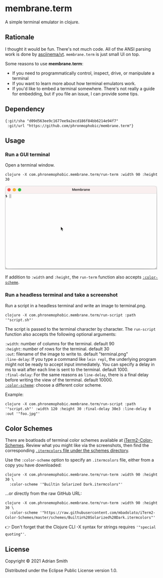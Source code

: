 # membrane.term

A simple terminal emulator in clojure.

## Rationale

I thought it would be fun. There's not much code. All of the ANSI parsing work is done by [asciinema/vt](https://github.com/asciinema/vt). `membrane.term` is just small UI on top.

Some reasons to use **membrane.term**:
- If you need to programmatically control, inspect, drive, or manipulate a terminal
- If you want to learn more about how terminal emulators work.
- If you'd like to embed a terminal somewhere. There's not really a guide for embedding, but if you file an issue, I can provide some tips.

## Dependency

```
{:git/sha "d09d563ee9c1677ee9a2ecd186f84bb6214e94f7"
 :git/url "https://github.com/phronmophobic/membrane.term"}
```

## Usage

### Run a GUI terminal

Open a terminal window.

    clojure -X com.phronemophobic.membrane.term/run-term :width 90 :height 30

![run-term-screenshot](terminal.gif?raw=true)

If addition to `:width` and `:height`, the `run-term` function also accepts [`:color-scheme`](#color-schemes). 
### Run a headless terminal and take a screenshot

Run a script in a headless terminal and write an image to terminal.png.

    clojure -X com.phronemophobic.membrane.term/run-script :path '"script.sh"'
    
The script is passed to the terminal character by character. The `run-script` function also accepts the following optional arguments:

`:width`: number of columns for the terminal. default 90  
`:height`: number of rows for the terminal. default 30  
`:out`: filename of the image to write to. default "terminal.png"  
`:line-delay`: If you type a command like `lein repl`, the underlying program might not be ready to accept input immediately. You can specify a delay in ms to wait after each line is sent to the terminal. default 1000.  
`:final-delay`: For the same reasons as `line-delay`, there is a final delay before writing the view of the terminal. default 10000.  
[`:color-scheme`](#color-schemes): choose a different color scheme.

Example:

    clojure -X com.phronemophobic.membrane.term/run-script :path '"script.sh"' :width 120 :height 30 :final-delay 30e3 :line-delay 0 :out '"foo.jpg"'

## Color Schemes

There are boatloads of terminal color schemes available at [iTerm2-Color-Schemes](https://github.com/mbadolato/iTerm2-Color-Schemes#screenshots).
Review what you might like via the screenshots, then find the corresponding [`.itermcolors` file under the schemes directory](https://github.com/mbadolato/iTerm2-Color-Schemes/tree/master/schemes).

Use the `:color-scheme` option to specify an `.itermcolors` file, either from a copy you have downloaded:

```
clojure -X com.phronemophobic.membrane.term/run-term :width 90 :height 30 \
  :color-scheme '"Builtin Solarized Dark.itermcolors"'
```

...or directly from the raw GitHub URL:

```
clojure -X com.phronemophobic.membrane.term/run-term :width 90 :height 30 \
  :color-scheme '"https://raw.githubusercontent.com/mbadolato/iTerm2-Color-Schemes/master/schemes/Builtin%20Solarized%20Dark.itermcolors"'
```

:point_right: Don't forget that the Clojure CLI -X syntax for strings requires `'"special quoting"'`.
## License

Copyright © 2021 Adrian Smith

Distributed under the Eclipse Public License version 1.0.
